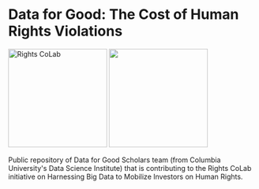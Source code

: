 # Data for Good: The Cost of Human Rights Violations

<p float="left">
  <img src="https://assets.worldbenchmarkingalliance.org/app/uploads/2021/01/rights_colab_logo_web_large-Joanne-Bauer.png" alt="Rights CoLab" width="200"/>
  <img src="https://entrepreneurship.columbia.edu/wp-content/uploads/2016/02/DSI.jpg" width="200" /> 
</p>

Public repository of Data for Good Scholars team (from Columbia University's Data Science Institute) that is contributing to the Rights CoLab initiative on Harnessing Big Data to Mobilize Investors on Human Rights.
